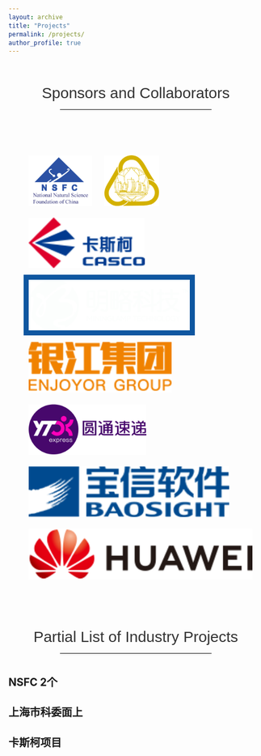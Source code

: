 ```yaml
---
layout: archive
title: "Projects"
permalink: /projects/
author_profile: true
---
```


<!-- {% if author.googlescholar %}
  You can also find my articles on <u><a href="{{author.googlescholar}}">my Google Scholar profile</a>.</u>
{% endif %}

{% include base_path %}

{% for post in site.projects reversed %}
  {% include archive-single.html %}
{% endfor %}

<p>fagagoagjaogjao</p> -->

<style type="text/css">
.img_container{
  width: 100%;
  padding: 40px 30px;
}
.img_container>img{
  height: 100px;
  padding: 10px;s
  vertical-align: middle;;
}
.caption{
  padding-top: 40px;
  font-size: 30px;
  text-align: center;
  font-weight: 200;
  font-family: Microsoft YaHei,Arial;
  line-height: 1.42857143;
  color: #333;
}
.caption_line{
    width: 300px;
    height: 1px;
    margin: 10px auto 40px auto;
    background: #000000;
}
</style>


<div class="caption">Sponsors and Collaborators</div>
<div class="caption_line"></div>

<div class="img_container">
  <img src="../images/National_Natural_Science_Foundation_of_China-logo.png">
  <img src="../images/shanghaishiwei-logo.png">
  <img src="../images/kasike-logo.png">
  <img src="../images/mininglamp-logo.png" style="background: #0e56a0">
  <img src="../images/yinjiang-logo.jpg">
  <img src="../images/yuantong-logo.png">
  <img src="../images/baoxing-logo.png">
  <img src="../images/huawei-logo.png">
</div>

<div class="caption">Partial List of Industry Projects</div>
<div class="caption_line"></div>

## NSFC 2个
## 上海市科委面上
## 卡斯柯项目
